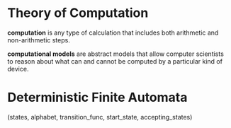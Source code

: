 # Theory of Computation

**computation** is any type of calculation that includes both arithmetic and non-arithmetic steps.

**computational models** are abstract models that allow computer scientists to reason about what can and cannot be computed by a particular kind of device.

# Deterministic Finite Automata

(states, alphabet, transition_func, start_state, accepting_states)